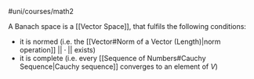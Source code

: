 #uni/courses/math2 

A Banach space is a [[Vector Space]], that fulfils the following conditions:
- it is normed (i.e. the [[Vector#Norm of a Vector (Length)|norm operation]] $||\cdot||$ exists)
- it is complete (i.e. every [[Sequence of Numbers#Cauchy Sequence|Cauchy sequence]] converges to an element of $V$)